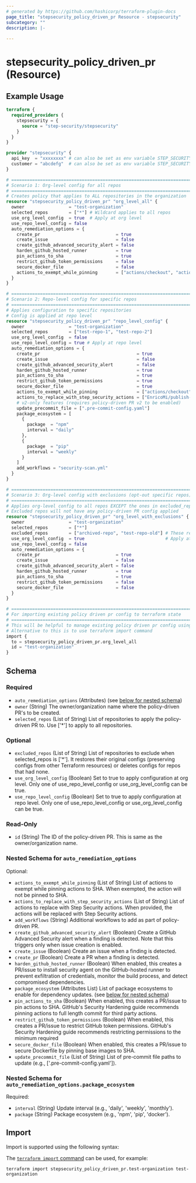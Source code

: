 ```yaml
---
# generated by https://github.com/hashicorp/terraform-plugin-docs
page_title: "stepsecurity_policy_driven_pr Resource - stepsecurity"
subcategory: ""
description: |-
  
---
```


# stepsecurity_policy_driven_pr (Resource)



## Example Usage

```terraform
terraform {
  required_providers {
    stepsecurity = {
      source = "step-security/stepsecurity"
    }
  }
}

provider "stepsecurity" {
  api_key  = "xxxxxxxx" # can also be set as env variable STEP_SECURITY_API_KEY
  customer = "abcdefg"  # can also be set as env variable STEP_SECURITY_CUSTOMER
}

# ============================================================================
# Scenario 1: Org-level config for all repos
# ============================================================================
# Creates policy that applies to ALL repositories in the organization
resource "stepsecurity_policy_driven_pr" "org_level_all" {
  owner                 = "test-organization"
  selected_repos        = ["*"] # Wildcard applies to all repos
  use_org_level_config  = true  # Apply at org level
  use_repo_level_config = false
  auto_remediation_options = {
    create_pr                             = true
    create_issue                          = false
    create_github_advanced_security_alert = false
    harden_github_hosted_runner           = true
    pin_actions_to_sha                    = true
    restrict_github_token_permissions     = false
    secure_docker_file                    = false
    actions_to_exempt_while_pinning       = ["actions/checkout", "actions/setup-node"]
  }
}

# ============================================================================
# Scenario 2: Repo-level config for specific repos
# ============================================================================
# Applies configuration to specific repositories
# Config is applied at repo level
resource "stepsecurity_policy_driven_pr" "repo_level_config" {
  owner                 = "test-organization"
  selected_repos        = ["test-repo-1", "test-repo-2"]
  use_org_level_config  = false
  use_repo_level_config = true # Apply at repo level
  auto_remediation_options = {
    create_pr                                     = true
    create_issue                                  = false
    create_github_advanced_security_alert         = false
    harden_github_hosted_runner                   = true
    pin_actions_to_sha                            = true
    restrict_github_token_permissions             = true
    secure_docker_file                            = true
    actions_to_exempt_while_pinning               = ["actions/checkout", "actions/setup-node"]
    actions_to_replace_with_step_security_actions = ["EnricoMi/publish-unit-test-result-action"]
    # v2-only features (requires policy-driven PR v2 to be enabled)
    update_precommit_file = [".pre-commit-config.yaml"]
    package_ecosystem = [
      {
        package  = "npm"
        interval = "daily"
      },
      {
        package  = "pip"
        interval = "weekly"
      }
    ]
    add_workflows = "security-scan.yml"
  }
}

# ============================================================================
# Scenario 3: Org-level config with exclusions (opt-out specific repos)
# ============================================================================
# Applies org-level config to all repos EXCEPT the ones in excluded_repos
# Excluded repos will not have any policy-driven PR config applied
resource "stepsecurity_policy_driven_pr" "org_level_with_exclusions" {
  owner                 = "test-organization"
  selected_repos        = ["*"]
  excluded_repos        = ["archived-repo", "test-repo-old"] # These repos opt-out
  use_org_level_config  = true                               # Apply at org level
  use_repo_level_config = false
  auto_remediation_options = {
    create_pr                             = true
    create_issue                          = false
    create_github_advanced_security_alert = false
    harden_github_hosted_runner           = true
    pin_actions_to_sha                    = true
    restrict_github_token_permissions     = false
    secure_docker_file                    = false
  }
}

# ============================================================================
# For importing existing policy driven pr config to terraform state
# ============================================================================
# This will be helpful to manage existing policy driven pr config using terraform
# Alternative to this is to use terraform import command
import {
  to = stepsecurity_policy_driven_pr.org_level_all
  id = "test-organization"
}
```

<!-- schema generated by tfplugindocs -->
## Schema

### Required

- `auto_remediation_options` (Attributes) (see [below for nested schema](#nestedatt--auto_remediation_options))
- `owner` (String) The owner/organization name where the policy-driven PR's to be created.
- `selected_repos` (List of String) List of repositories to apply the policy-driven PR to. Use ['*'] to apply to all repositories.

### Optional

- `excluded_repos` (List of String) List of repositories to exclude when selected_repos is ['*']. It restores their original configs (preserving configs from other Terraform resources) or deletes configs for repos that had none.
- `use_org_level_config` (Boolean) Set to true to apply configuration at org level. Only one of use_repo_level_config or use_org_level_config can be true.
- `use_repo_level_config` (Boolean) Set to true to apply configuration at repo level. Only one of use_repo_level_config or use_org_level_config can be true.

### Read-Only

- `id` (String) The ID of the policy-driven PR. This is same as the owner/organization name.

<a id="nestedatt--auto_remediation_options"></a>
### Nested Schema for `auto_remediation_options`

Optional:

- `actions_to_exempt_while_pinning` (List of String) List of actions to exempt while pinning actions to SHA. When exempted, the action will not be pinned to SHA.
- `actions_to_replace_with_step_security_actions` (List of String) List of actions to replace with Step Security actions. When provided, the actions will be replaced with Step Security actions.
- `add_workflows` (String) Additional workflows to add as part of policy-driven PR.
- `create_github_advanced_security_alert` (Boolean) Create a GitHub Advanced Security alert when a finding is detected. Note that this triggers only when issue creation is enabled.
- `create_issue` (Boolean) Create an issue when a finding is detected.
- `create_pr` (Boolean) Create a PR when a finding is detected.
- `harden_github_hosted_runner` (Boolean) When enabled, this creates a PR/issue to install security agent on the GitHub-hosted runner to prevent exfiltration of credentials, monitor the build process, and detect compromised dependencies.
- `package_ecosystem` (Attributes List) List of package ecosystems to enable for dependency updates. (see [below for nested schema](#nestedatt--auto_remediation_options--package_ecosystem))
- `pin_actions_to_sha` (Boolean) When enabled, this creates a PR/issue to pin actions to SHA. GitHub's Security Hardening guide recommends pinning actions to full length commit for third party actions.
- `restrict_github_token_permissions` (Boolean) When enabled, this creates a PR/issue to restrict GitHub token permissions. GitHub's Security Hardening guide recommends restricting permissions to the minimum required
- `secure_docker_file` (Boolean) When enabled, this creates a PR/issue to secure Dockerfile by pinning base images to SHA.
- `update_precommit_file` (List of String) List of pre-commit file paths to update (e.g., ['.pre-commit-config.yaml']).

<a id="nestedatt--auto_remediation_options--package_ecosystem"></a>
### Nested Schema for `auto_remediation_options.package_ecosystem`

Required:

- `interval` (String) Update interval (e.g., 'daily', 'weekly', 'monthly').
- `package` (String) Package ecosystem (e.g., 'npm', 'pip', 'docker').

## Import

Import is supported using the following syntax:

The [`terraform import` command](https://developer.hashicorp.com/terraform/cli/commands/import) can be used, for example:

```shell
terraform import stepsecurity_policy_driven_pr.test-organization test-organization
```
